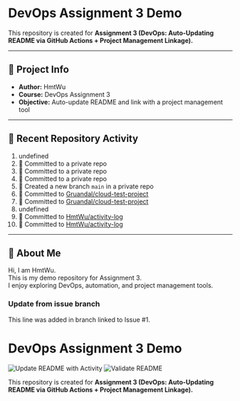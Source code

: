 # DevOps Assignment 3 Demo

This repository is created for **Assignment 3 (DevOps: Auto-Updating README via GitHub Actions + Project Management Linkage).**

---

## 📌 Project Info
- **Author:** HmtWu
- **Course:** DevOps Assignment 3
- **Objective:** Auto-update README and link with a project management tool

---

## 🚀 Recent Repository Activity
<!--START_SECTION:activity-->
1. undefined
2. 📝 Committed to a private repo
3. 📝 Committed to a private repo
4. 📝 Committed to a private repo
5. 🎉 Created a new branch `main` in a private repo
6. 📝 Committed to [Gruandal/cloud-test-project](https://github.com/Gruandal/cloud-test-project/commit/e9e5a169e022365bd5c97c91e9784ad5794c7971)
7. 📝 Committed to [Gruandal/cloud-test-project](https://github.com/Gruandal/cloud-test-project/commit/09a1f17b5c1c444752727815d3a271b1fcb0f330)
8. undefined
9. 📝 Committed to [HmtWu/activity-log](https://github.com/HmtWu/activity-log/commit/6e66f1c57560b0970a7da7a9a0e84434853f2890)
10. 📝 Committed to [HmtWu/activity-log](https://github.com/HmtWu/activity-log/commit/e17fe7beb63edd2e0e51a0e0c54418f7caec0246)
<!--END_SECTION:activity-->

---

## 🙋 About Me
<!-- MYLINKS:START -->
Hi, I am HmtWu.  
This is my demo repository for Assignment 3.  
I enjoy exploring DevOps, automation, and project management tools.  
<!-- MYLINKS:END -->

### Update from issue branch
This line was added in branch linked to Issue #1.

# DevOps Assignment 3 Demo

![Update README with Activity](https://github.com/HmtWu/devops-assignment3/actions/workflows/update-readme.yml/badge.svg)
![Validate README](https://github.com/HmtWu/devops-assignment3/actions/workflows/validate-readme.yml/badge.svg)

This repository is created for **Assignment 3 (DevOps: Auto-Updating README via GitHub Actions + Project Management Linkage).**


